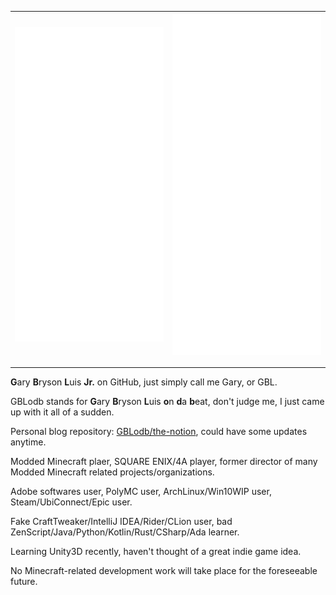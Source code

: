 | <img alt="🦑" width="400px" src="https://github.com/GBLodb/GBLodb/raw/master/metrics.svg">|<img alt="🦑" width="400px" src="https://raw.githubusercontent.com/GBLodb/GBLodb/master/metrics.additional.svg">|
| ------------- |  ------------- | 

---

**G**ary **B**ryson **L**uis **Jr.** on GitHub, just simply call me Gary, or GBL.

GBLodb stands for **G**ary **B**ryson **L**uis **o**n **d**a **b**eat, don't judge me, I just came up with it all of a sudden.

Personal blog repository: [GBLodb/the-notion](https://github.com/GBLodb/the-notion), could have some updates anytime.

Modded Minecraft plaer, SQUARE ENIX/4A player, former director of many Modded Minecraft related projects/organizations.

Adobe softwares user, PolyMC user, ArchLinux/Win10WIP user, Steam/UbiConnect/Epic user.

Fake CraftTweaker/IntelliJ IDEA/Rider/CLion user, bad ZenScript/Java/Python/Kotlin/Rust/CSharp/Ada learner.

Learning Unity3D recently, haven't thought of a great indie game idea.

No Minecraft-related development work will take place for the foreseeable future.
